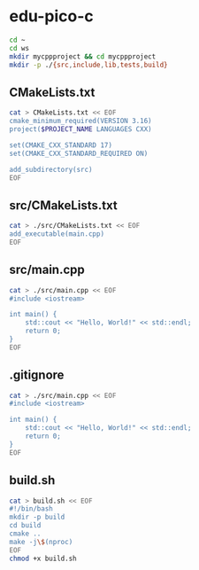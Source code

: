 # edu-pico-c

```bash
cd ~
cd ws
mkdir mycppproject && cd mycppproject
mkdir -p ./{src,include,lib,tests,build}
```

## CMakeLists.txt

```bash
cat > CMakeLists.txt << EOF
cmake_minimum_required(VERSION 3.16)
project($PROJECT_NAME LANGUAGES CXX)

set(CMAKE_CXX_STANDARD 17)
set(CMAKE_CXX_STANDARD_REQUIRED ON)

add_subdirectory(src)
EOF
```

## src/CMakeLists.txt

```bash
cat > ./src/CMakeLists.txt << EOF
add_executable(main.cpp)
EOF
```

## src/main.cpp

```bash
cat > ./src/main.cpp << EOF
#include <iostream>

int main() {
    std::cout << "Hello, World!" << std::endl;
    return 0;
}
EOF
```

## .gitignore

```bash
cat > ./src/main.cpp << EOF
#include <iostream>

int main() {
    std::cout << "Hello, World!" << std::endl;
    return 0;
}
EOF
```

## build.sh

```bash
cat > build.sh << EOF
#!/bin/bash
mkdir -p build
cd build
cmake ..
make -j\$(nproc)
EOF
chmod +x build.sh
```
